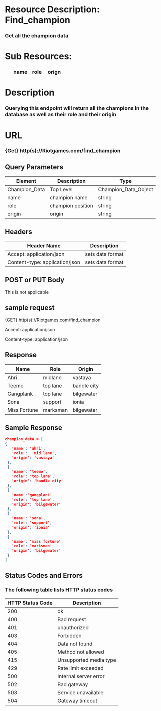 # Resource Description: Find_champion
### Get all the champion data

# Sub Resources:
### &nbsp;&nbsp;&nbsp;&nbsp;&nbsp;&nbsp; name   &nbsp;&nbsp;&nbsp;role  &nbsp;&nbsp;&nbsp;  orign

# Description
### Querying this endpoint will return all the champions in the database as well as their role and their origin

# URL
### {Get} http(s)://Riotgames.com/find_champion

## Query Parameters


| Element       | Description | Type                   |
| ------------  | ----------  | -----------------------|        
| Champion_Data | Top Level          | Champion_Data_Object |
|   name        | champion name      | string               |
|   role        | champion position  | string               |
|   origin      | origin             | string               |

## Headers

| Header Name                    | Description        |
|--------------------------------|--------------------|
| Accept: application/json       |sets data format    |
| Content-type: application/json |sets data format    | 

## POST or PUT Body 
This is not applicable



## sample request

{GET} http(s)://Riotgames.com/find_champion

Accept: application/json

Content-type: application/json 

## Response

| Name           | Role          | Origin         |
|----------------|---------------|----------------|
| Ahri           | midlane       | vastaya        |
| Teemo          | top lane      | bandle city    |
| Gangplank      | top lane      | bilgewater     |
| Sona           | support       | ionia          |
| Miss Fortune   | marksman      | bilgewater     |

## Sample Response

```JSON
champion_data = [
{
   'name': 'ahri',
   'role':  'mid lane',
   'origin': 'vastaya'
 },
 {
   'name': 'teemo',
   'role': 'top lane',
   'origin': 'bandle city'
 },
 {
   'name':'gangplank',
   'role': 'top lane',
   'origin': 'bilgewater'
 },
 {
   'name': 'sona',
   'role': 'support',
   'origin': 'ionia'
 },
 {
   'name': 'miss fortune',
   'role': 'marksman',
   'origin': 'bilgewater'
 }
]
```

## Status Codes and Errors

### The following table lists HTTP status codes

| HTTP Status Code     |  Description             | 
|----------------------|--------------------------|
| 200                  | ok                       | 
| 400                  | Bad request              | 
| 401                  | unauthorized             | 
| 403                  |  Forbidden               | 
| 404                  | Data not found           | 
| 405                  | Method not allowed       | 
| 415                  | Unsupported media type   | 
| 429                  | Rate limit exceeded      |
| 500                  | Internal server error    |
| 502                  | Bad gateway              |
| 503                  | Service unavailable      |
| 504                  | Gateway timeout          |
